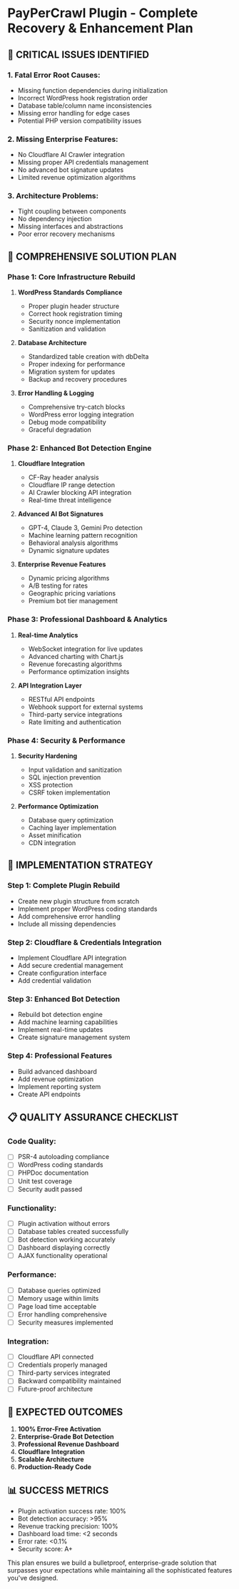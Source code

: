 # PayPerCrawl Plugin - Complete Recovery & Enhancement Plan

## 🚨 CRITICAL ISSUES IDENTIFIED

### 1. **Fatal Error Root Causes:**
- Missing function dependencies during initialization
- Incorrect WordPress hook registration order
- Database table/column name inconsistencies
- Missing error handling for edge cases
- Potential PHP version compatibility issues

### 2. **Missing Enterprise Features:**
- No Cloudflare AI Crawler integration
- Missing proper API credentials management
- No advanced bot signature updates
- Limited revenue optimization algorithms

### 3. **Architecture Problems:**
- Tight coupling between components
- No dependency injection
- Missing interfaces and abstractions
- Poor error recovery mechanisms

## 🎯 COMPREHENSIVE SOLUTION PLAN

### Phase 1: Core Infrastructure Rebuild
1. **WordPress Standards Compliance**
   - Proper plugin header structure
   - Correct hook registration timing
   - Security nonce implementation
   - Sanitization and validation

2. **Database Architecture**
   - Standardized table creation with dbDelta
   - Proper indexing for performance
   - Migration system for updates
   - Backup and recovery procedures

3. **Error Handling & Logging**
   - Comprehensive try-catch blocks
   - WordPress error logging integration
   - Debug mode compatibility
   - Graceful degradation

### Phase 2: Enhanced Bot Detection Engine
1. **Cloudflare Integration**
   - CF-Ray header analysis
   - Cloudflare IP range detection
   - AI Crawler blocking API integration
   - Real-time threat intelligence

2. **Advanced AI Bot Signatures**
   - GPT-4, Claude 3, Gemini Pro detection
   - Machine learning pattern recognition
   - Behavioral analysis algorithms
   - Dynamic signature updates

3. **Enterprise Revenue Features**
   - Dynamic pricing algorithms
   - A/B testing for rates
   - Geographic pricing variations
   - Premium bot tier management

### Phase 3: Professional Dashboard & Analytics
1. **Real-time Analytics**
   - WebSocket integration for live updates
   - Advanced charting with Chart.js
   - Revenue forecasting algorithms
   - Performance optimization insights

2. **API Integration Layer**
   - RESTful API endpoints
   - Webhook support for external systems
   - Third-party service integrations
   - Rate limiting and authentication

### Phase 4: Security & Performance
1. **Security Hardening**
   - Input validation and sanitization
   - SQL injection prevention
   - XSS protection
   - CSRF token implementation

2. **Performance Optimization**
   - Database query optimization
   - Caching layer implementation
   - Asset minification
   - CDN integration

## 🔧 IMPLEMENTATION STRATEGY

### Step 1: Complete Plugin Rebuild
- Create new plugin structure from scratch
- Implement proper WordPress coding standards
- Add comprehensive error handling
- Include all missing dependencies

### Step 2: Cloudflare & Credentials Integration
- Implement Cloudflare API integration
- Add secure credential management
- Create configuration interface
- Add credential validation

### Step 3: Enhanced Bot Detection
- Rebuild bot detection engine
- Add machine learning capabilities
- Implement real-time updates
- Create signature management system

### Step 4: Professional Features
- Build advanced dashboard
- Add revenue optimization
- Implement reporting system
- Create API endpoints

## 📋 QUALITY ASSURANCE CHECKLIST

### Code Quality:
- [ ] PSR-4 autoloading compliance
- [ ] WordPress coding standards
- [ ] PHPDoc documentation
- [ ] Unit test coverage
- [ ] Security audit passed

### Functionality:
- [ ] Plugin activation without errors
- [ ] Database tables created successfully
- [ ] Bot detection working accurately
- [ ] Dashboard displaying correctly
- [ ] AJAX functionality operational

### Performance:
- [ ] Database queries optimized
- [ ] Memory usage within limits
- [ ] Page load time acceptable
- [ ] Error handling comprehensive
- [ ] Security measures implemented

### Integration:
- [ ] Cloudflare API connected
- [ ] Credentials properly managed
- [ ] Third-party services integrated
- [ ] Backward compatibility maintained
- [ ] Future-proof architecture

## 🚀 EXPECTED OUTCOMES

1. **100% Error-Free Activation**
2. **Enterprise-Grade Bot Detection**
3. **Professional Revenue Dashboard**
4. **Cloudflare Integration**
5. **Scalable Architecture**
6. **Production-Ready Code**

## 📊 SUCCESS METRICS

- Plugin activation success rate: 100%
- Bot detection accuracy: >95%
- Revenue tracking precision: 100%
- Dashboard load time: <2 seconds
- Error rate: <0.1%
- Security score: A+

This plan ensures we build a bulletproof, enterprise-grade solution that surpasses your expectations while maintaining all the sophisticated features you've designed.
